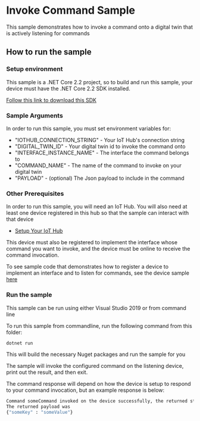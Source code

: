#  Invoke Command Sample

This sample demonstrates how to invoke a command onto a digital twin that is actively listening for commands

## How to run the sample

### Setup environment

This sample is a .NET Core 2.2 project, so to build and run this sample, 
your device must have the .NET Core 2.2 SDK installed. 

[Follow this link to download this SDK][netcore-sdk-download]

### Sample Arguments

In order to run this sample, you must set environment variables for:
- "IOTHUB_CONNECTION_STRING" - Your IoT Hub's connection string
- "DIGITAL_TWIN_ID" - Your digital twin id to invoke the command onto
- "INTERFACE_INSTANCE_NAME" - The interface the command belongs to
- "COMMAND_NAME" - The name of the command to invoke on your digital twin
- "PAYLOAD" - (optional) The Json payload to include in the command

### Other Prerequisites

In order to run this sample, you will need an IoT Hub. You will also need at least one device registered in this hub so that the sample can interact with that device
* [Setup Your IoT Hub][lnk-setup-iot-hub]

This device must also be registered to implement the interface whose command you want to invoke, and the device
must be online to receive the command invocation.

To see sample code that demonstrates how to register a device to implement an interface and to listen for commands, see the device sample [here](../../../device-samples)

### Run the sample

This sample can be run using either Visual Studio 2019 or from command line

To run this sample from commandline, run the following command from this folder:

```sh
dotnet run
```

This will build the necessary Nuget packages and run the sample for you

The sample will invoke the configured command on the listening device, print out the result, and then exit.

The command response will depend on how the device is setup to respond to your command invocation, but an example response is below:

```sh
Command someCommand invoked on the device successfully, the returned status was 200 and the request id was 0b7ff5f4-6245-4c6b-a891-f2d3dc802a41
The returned payload was
{"someKey" : "someValue"}
```

[lnk-setup-iot-hub]: https://aka.ms/howtocreateazureiothub
[netcore-sdk-download]: https://dotnet.microsoft.com/download/dotnet-core/2.2
